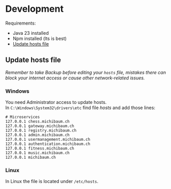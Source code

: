 # Development

Requirements:
- Java 23 installed
- Npm installed (lts is best)
- [Update hosts file](#update-hosts-file)



## Update hosts file
*Remember to take Backup before editing your `hosts` file, mistakes there can block your internet access or cause other network-related issues.*


### Windows
You need Administrator access to update hosts.  
In ``C:\Windows\System32\drivers\etc`` find file *hosts* and add those lines:

```
# Microservices
127.0.0.1 chess.michibaum.ch
127.0.0.1 gateway.michibaum.ch
127.0.0.1 registry.michibaum.ch
127.0.0.1 admin.michibaum.ch
127.0.0.1 usermanagement.michibaum.ch
127.0.0.1 authentication.michibaum.ch
127.0.0.1 fitness.michibaum.ch
127.0.0.1 music.michibaum.ch
127.0.0.1 michibaum.ch
```

### Linux
In Linux the file is located under ``/etc/hosts``.
